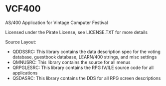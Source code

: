# VCF400
 AS/400 Application for Vintage Computer Festival

 Licensed under the Pirate License, see LICENSE.TXT for more details

Source Layout:

* QDDSSRC: 	This library contains the data description spec for the voting database, guestbook database, LEARN/400 strings, and misc settings
* QMNUSRC:	This library contains the source for all menus
* QRPGLESRC:	This library contains the RPG IV/ILE source code for all applications
* QSDASRC:	This library contains the DDS for all RPG screen descriptions